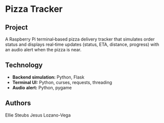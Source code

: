 # Pizza Tracker

## Project  
A Raspberry Pi terminal‑based pizza delivery tracker that simulates order status and displays real‑time updates (status, ETA, distance, progress) with an audio alert when the pizza is near.

## Technology  
- **Backend simulation:** Python, Flask  
- **Terminal UI:** Python, curses, requests, threading  
- **Audio alert:** Python, pygame  

## Authors  
Ellie Steubs
Jesus Lozano-Vega


